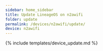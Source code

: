 ```yaml
---
sidebar: home_sidebar
title: Update LineageOS on n2awifi
folder: update
permalink: /devices/n2awifi/update/
device: n2awifi
---
```

{% include templates/device_update.md %}
